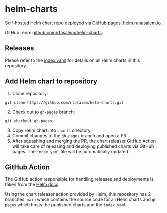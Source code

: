 # helm-charts

Self-hosted Helm chart repo deployed via GitHub pages: [helm.ranasalem.io](https://helm.ranasalem.io).

GitHub repo: [github.com/rtasalem/helm-charts](https://github.com/rtasalem/helm-charts).

## Releases

Please refer to the [index.yaml](https://github.com/rtasalem/helm-charts/blob/gh-pages/index.yaml) for details on all Helm charts in this repository.

## Add Helm chart to repository

1. Clone repository:
```
git clone https://github.com/rtasalem/helm-charts.git
```
2. Check out to `gh-pages` branch:
```
git checkout gh-pages
```
3. Copy Helm chart into `charts` directory.
4. Commit changes to the `gh-pages` branch and open a PR.
5. After squashing and merging the PR, the chart releaser GitHub Action will take care of releasing and deploying published charts via GitHub pages. The `index.yaml` file will be automatically updated.

## GitHub Action

The GitHub action responsible for handling releases and deployments is taken from the [Helm docs](https://helm.sh/docs/howto/chart_releaser_action/#github-actions-workflow).

Using the chart releaser action provided by Helm, this repository has 2 branches: `main` which contains the source code for all Helm charts and `gh-pages` which hosts the published charts and the `index.yaml`.
